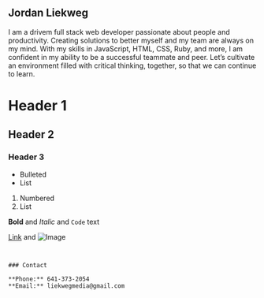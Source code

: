 ## Jordan Liekweg

I am a drivem full stack web developer passionate about people and productivity. Creating solutions to better myself and my team are always on my mind. With my skills in JavaScript, HTML, CSS, Ruby, and more, I am confident in my ability to be a successful teammate and peer. Let’s cultivate an environment filled with critical thinking, together, so that we can continue to learn. 



# Header 1
## Header 2
### Header 3

- Bulleted
- List

1. Numbered
2. List

**Bold** and _Italic_ and `Code` text

[Link](url) and ![Image](src)
```


### Contact

**Phone:** 641-373-2054
**Email:** liekwegmedia@gmail.com
